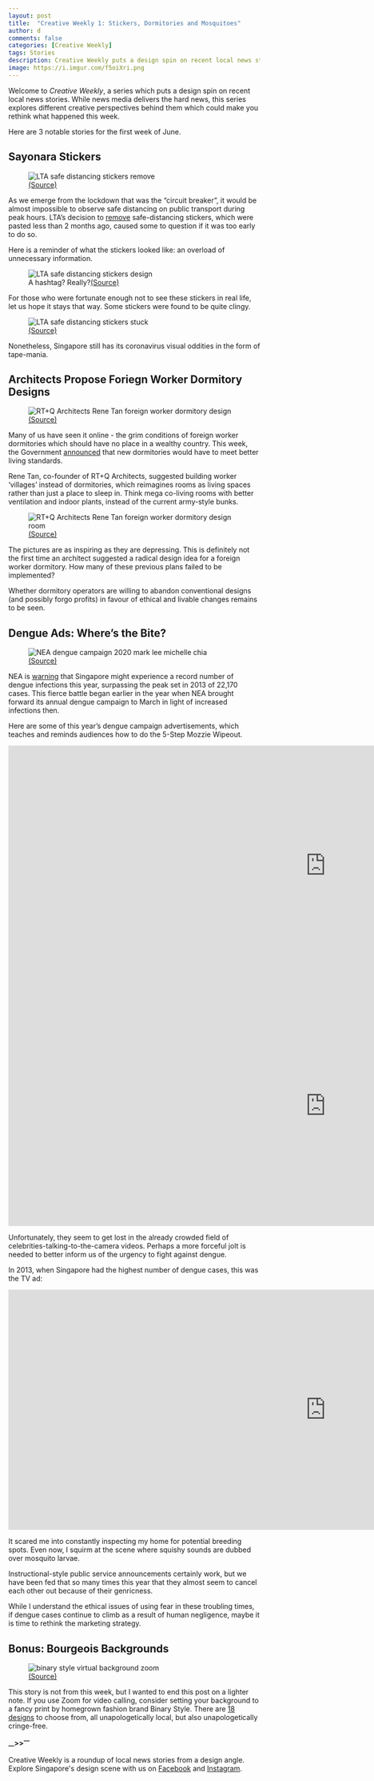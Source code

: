 ```yaml
---
layout: post
title:  "Creative Weekly 1: Stickers, Dormitories and Mosquitoes"
author: d
comments: false
categories: [Creative Weekly]
tags: Stories
description: Creative Weekly puts a design spin on recent local news stories
image: https://i.imgur.com/f5oiXri.png
---
```

Welcome to <i>Creative Weekly</i>, a series which puts a design spin on recent local news stories. While news media delivers the hard news, this series explores different creative perspectives behind them which could make you rethink what happened this week. 

Here are 3 notable stories for the first week of June. 

<h2>Sayonara Stickers</h2>

<figure>
<img src="https://i.imgur.com/EWG5jIr.jpg" alt="LTA safe distancing stickers remove" />
<figcaption><a href="https://www.facebook.com/ministerkhawboonwan/photos/a.3166415240084341/3166415500084315">(Source)</a></figcaption>
</figure>

As we emerge from the lockdown that was the “circuit breaker”, it would be almost impossible to observe safe distancing on public transport during peak hours. LTA’s decision to <a href="https://www.todayonline.com/singapore/safe-distancing-stickers-markers-be-gradually-removed-public-transport-after-circuit/">remove</a> safe-distancing stickers, which were pasted less than 2 months ago, caused some to question if it was too early to do so.

Here is a reminder of what the stickers looked like: an overload of unnecessary information.

<figure>
<img src="https://i.imgur.com/5rhfAW4.jpg" alt="LTA safe distancing stickers design" />
<figcaption>A hashtag? Really?<a href="https://www.facebook.com/WeKeepYourWorldMoving/photos/a.896123657124538/3699393006797575/">(Source)</a></figcaption>
</figure>

For those who were fortunate enough not to see these stickers in real life, let us hope it stays that way. Some stickers were found to be quite clingy.

<figure>
<img src="https://i.imgur.com/Z0p25wc.jpg" alt="LTA safe distancing stickers stuck" />
<figcaption><a href="https://www.facebook.com/caibutou/posts/3033117036711285">(Source)</a></figcaption>
</figure>

Nonetheless, Singapore still has its coronavirus visual oddities in the form of tape-mania.

<h2>Architects Propose Foriegn Worker Dormitory Designs</h2>

<figure>
<img src="https://i.imgur.com/0MTMdfD.jpg" alt="RT+Q Architects Rene Tan foreign worker dormitory design" />
<figcaption><a href="https://www.businesstimes.com.sg/real-estate/architects-and-engineers-suggest-possible-new-ideas-for-future-dormitories">(Source)</a></figcaption>
</figure>

Many of us have seen it online - the grim conditions of foreign worker dormitories which should have no place in a wealthy country. This week, the Government <a href="https://www.todayonline.com/singapore/new-dorms-better-standards-be-built-100000-foreign-workers-coming-years-lawrence-wong">announced</a> that new dormitories would have to meet better living standards.

Rene Tan, co-founder of RT+Q Architects, suggested building worker ‘villages’ instead of dormitories, which reimagines rooms as living spaces rather than just a place to sleep in. Think mega co-living rooms with better ventilation and indoor plants, instead of the current army-style bunks. 

<figure>
<img src="https://i.imgur.com/ysrVfdE.jpg" alt="RT+Q Architects Rene Tan foreign worker dormitory design room" />
<figcaption><a href="https://www.edgeprop.sg/property-news/future-tech-driven-workers%E2%80%99-villages">(Source)</a></figcaption>
</figure>

The pictures are as inspiring as they are depressing. This is definitely not the first time an architect suggested a radical design idea for a foreign worker dormitory. How many of these previous plans failed to be implemented? 

Whether dormitory operators are willing to abandon conventional designs (and possibly forgo profits) in favour of ethical and livable changes remains to be seen.

<h2>Dengue Ads: Where’s the Bite?</h2>

<figure>
<img src="https://i.imgur.com/FxOOD5k.png" alt="NEA dengue campaign 2020 mark lee michelle chia" />
<figcaption><a href="https://www.youtube.com/watch?v=2KL2roQ5A_M">(Source)</a></figcaption>
</figure>

NEA is <a href="https://www.todayonline.com/singapore/dengue-infections-set-soar-may-surpass-22170-cases-recorded-2013-nea">warning</a> that Singapore might experience a record number of dengue infections this year, surpassing the peak set in 2013 of 22,170 cases. This fierce battle began earlier in the year when NEA brought forward its annual dengue campaign to March in light of increased infections then. 

Here are some of this year’s dengue campaign advertisements, which teaches and reminds audiences how to do the 5-Step Mozzie Wipeout. 

<div class="video-responsive">
<iframe width="1269" height="480" src="https://www.youtube.com/embed/2KL2roQ5A_M" frameborder="0" allow="accelerometer; autoplay; encrypted-media; gyroscope; picture-in-picture" allowfullscreen></iframe></div>

<div class="video-responsive">
<iframe width="1269" height="480" src="https://www.youtube.com/embed/SRWSm7yEoXg" frameborder="0" allow="accelerometer; autoplay; encrypted-media; gyroscope; picture-in-picture" allowfullscreen></iframe></div>

Unfortunately, they seem to get lost in the already crowded field of celebrities-talking-to-the-camera videos. Perhaps a more forceful jolt is needed to better inform us of the urgency to fight against dengue.

In 2013, when Singapore had the highest number of dengue cases, this was the TV ad:

<div class="video-responsive">
<iframe width="1269" height="480" src="https://www.youtube.com/embed/q1C1Zmrz3z0" frameborder="0" allow="accelerometer; autoplay; encrypted-media; gyroscope; picture-in-picture" allowfullscreen></iframe></div>

It scared me into constantly inspecting my home for potential breeding spots. Even now, I squirm at the scene where squishy sounds are dubbed over mosquito larvae. 

Instructional-style public service announcements certainly work, but we have been fed that so many times this year that they almost seem to cancel each other out because of their genricness. 

While I understand the ethical issues of using fear in these troubling times, if dengue cases continue to climb as a result of human negligence, maybe it is time to rethink the marketing strategy. 

<h2>Bonus: Bourgeois Backgrounds</h2>

<figure>
<img src="https://i.imgur.com/t1XM35r.jpg" alt="binary style virtual background zoom" />
<figcaption><a href="https://binarystyle.co/blogs/news/brighten-up-your-next-video-call-our-virtual-backgrounds">(Source)</a></figcaption>
</figure>

This story is not from this week, but I wanted to end this post on a lighter note. If you use Zoom for video calling, consider setting your background to a fancy print by homegrown fashion brand Binary Style. There are <a href="https://binarystyle.co/blogs/news/brighten-up-your-next-video-call-our-virtual-backgrounds">18 designs</a> to choose from, all unapologetically local, but also unapologetically cringe-free. 

<strong><sub>—</sub>><sub></sub>><sup>—</sup></strong>

Creative Weekly is a roundup of local news stories from a design angle. Explore Singapore's design scene with us on <a href="https://www.facebook.com/designinsingapore/">Facebook</a> and <a href="https://www.instagram.com/designinsingapore/">Instagram</a>. 
